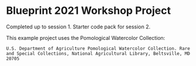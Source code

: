 # Blueprint 2021 Workshop Project

Completed up to session 1. Starter code pack for session 2.

This example project uses the Pomological Watercolor Collection:

    U.S. Department of Agriculture Pomological Watercolor Collection. Rare and Special Collections, National Agricultural Library, Beltsville, MD 20705